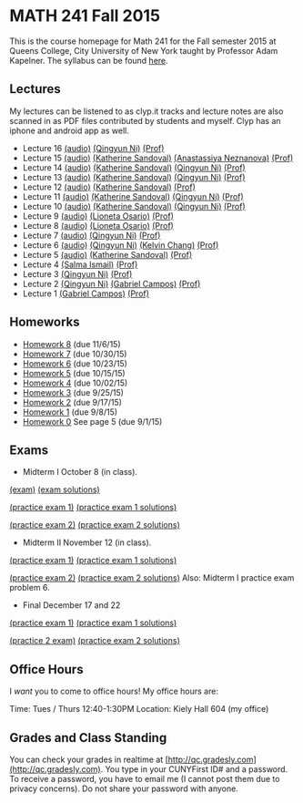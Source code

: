 # MATH 241 Fall 2015

This is the course homepage for Math 241 for the Fall semester 2015 at Queens College, City University of New York taught by Professor Adam Kapelner. The syllabus can be found [here](https://raw.githubusercontent.com/kapelner/QC_Math_241_Fall_2015/master/syllabus/syllabus.pdf).

## Lectures

My lectures can be listened to as clyp.it tracks and lecture notes are also scanned in as PDF files contributed by students and myself. Clyp has an iphone and android app as well.

* Lecture 16 [(audio)](https://clyp.it/0r0najea) [(Qingyun Ni)](https://github.com/kapelner/QC_Math_241_Fall_2015/blob/master/lectures/lec16qn.pdf) [(Prof)](https://github.com/kapelner/QC_Math_241_Fall_2015/blob/master/lectures/lec16kap.pdf) 
* Lecture 15 [(audio)](https://clyp.it/ov3jogc4) [(Katherine Sandoval)](https://github.com/kapelner/QC_Math_241_Fall_2015/blob/master/lectures/lec15ks.pdf) [(Anastassiya Neznanova)](https://github.com/kapelner/QC_Math_241_Fall_2015/blob/master/lectures/lec15an.pdf) [(Prof)](https://github.com/kapelner/QC_Math_241_Fall_2015/blob/master/lectures/lec15kap.pdf) 
* Lecture 14 [(audio)](https://clyp.it/fewqxodw) [(Katherine Sandoval)](https://github.com/kapelner/QC_Math_241_Fall_2015/blob/master/lectures/lec14ks.pdf) [(Qingyun Ni)](https://github.com/kapelner/QC_Math_241_Fall_2015/blob/master/lectures/lec14qn.pdf) [(Prof)](https://github.com/kapelner/QC_Math_241_Fall_2015/blob/master/lectures/lec14kap.pdf)
* Lecture 13 [(audio)](https://clyp.it/wb4m51rq) [(Katherine Sandoval)](https://github.com/kapelner/QC_Math_241_Fall_2015/blob/master/lectures/lec13ks.pdf) [(Qingyun Ni)](https://github.com/kapelner/QC_Math_241_Fall_2015/blob/master/lectures/lec13qn.pdf) [(Prof)](https://github.com/kapelner/QC_Math_241_Fall_2015/blob/master/lectures/lec13kap.pdf)
* Lecture 12 [(audio)](https://clyp.it/nbz0vkwy) [(Katherine Sandoval)](https://github.com/kapelner/QC_Math_241_Fall_2015/blob/master/lectures/lec12ks.pdf)  [(Prof)](https://github.com/kapelner/QC_Math_241_Fall_2015/blob/master/lectures/lec12kap.pdf)
* Lecture 11 [(audio)](https://clyp.it/0b1wp4to) [(Katherine Sandoval)](https://github.com/kapelner/QC_Math_241_Fall_2015/blob/master/lectures/lec11ks.pdf) [(Qingyun Ni)](https://github.com/kapelner/QC_Math_241_Fall_2015/blob/master/lectures/lec11qn.pdf) [(Prof)](https://github.com/kapelner/QC_Math_241_Fall_2015/blob/master/lectures/lec11kap.pdf)
* Lecture 10 [(audio)](https://clyp.it/tye43ctr) [(Katherine Sandoval)](https://github.com/kapelner/QC_Math_241_Fall_2015/blob/master/lectures/lec10ks.pdf) [(Qingyun Ni)](https://github.com/kapelner/QC_Math_241_Fall_2015/blob/master/lectures/lec10qn.pdf) [(Prof)](https://github.com/kapelner/QC_Math_241_Fall_2015/blob/master/lectures/lec10kap.pdf) 
* Lecture 9 [(audio)](https://clyp.it/ngnr5glv) [(Lioneta Osario)](https://github.com/kapelner/QC_Math_241_Fall_2015/blob/master/lectures/lec09lo.pdf) [(Prof)](https://github.com/kapelner/QC_Math_241_Fall_2015/blob/master/lectures/lec09kap.pdf) 
* Lecture 8 [(audio)](https://clyp.it/wwcvaoa0) [(Lioneta Osario)](https://github.com/kapelner/QC_Math_241_Fall_2015/blob/master/lectures/lec08lo.pdf) [(Prof)](https://github.com/kapelner/QC_Math_241_Fall_2015/blob/master/lectures/lec08kap.pdf)
* Lecture 7 [(audio)](https://clyp.it/lwujc2kg) [(Qingyun Ni)](https://github.com/kapelner/QC_Math_241_Fall_2015/blob/master/lectures/lec07qn.pdf) [(Prof)](https://github.com/kapelner/QC_Math_241_Fall_2015/blob/master/lectures/lec07kap.pdf)
* Lecture 6 [(audio)](https://clyp.it/ikhse5o0) [(Qingyun Ni)](https://github.com/kapelner/QC_Math_241_Fall_2015/blob/master/lectures/lec06qn.pdf) [(Kelvin Chang)](https://github.com/kapelner/QC_Math_241_Fall_2015/blob/master/lectures/lec06kc.pdf) [(Prof)](https://github.com/kapelner/QC_Math_241_Fall_2015/blob/master/lectures/lec06kap.pdf)
* Lecture 5 [(audio)](https://clyp.it/g3ragjsg) [(Katherine Sandoval)](https://github.com/kapelner/QC_Math_241_Fall_2015/blob/master/lectures/lec05ks.pdf) [(Prof)](https://github.com/kapelner/QC_Math_241_Fall_2015/blob/master/lectures/lec05kap.pdf)
* Lecture 4 [(Salma Ismail)](https://github.com/kapelner/QC_Math_241_Fall_2015/blob/master/lectures/lec04si.pdf) [(Prof)](https://github.com/kapelner/QC_Math_241_Fall_2015/blob/master/lectures/lec04kap.pdf)
* Lecture 3 [(Qingyun Ni)](https://github.com/kapelner/QC_Math_241_Fall_2015/blob/master/lectures/lec03qn.pdf) [(Prof)](https://github.com/kapelner/QC_Math_241_Fall_2015/blob/master/lectures/lec03kap.pdf)
* Lecture 2 [(Qingyun Ni)](https://github.com/kapelner/QC_Math_241_Fall_2015/blob/master/lectures/lec02qn.pdf) [(Gabriel Campos)](https://github.com/kapelner/QC_Math_241_Fall_2015/blob/master/lectures/lec02gc.pdf)   [(Prof)](https://github.com/kapelner/QC_Math_241_Fall_2015/blob/master/lectures/lec02kap.pdf)
* Lecture 1 [(Gabriel Campos)](https://github.com/kapelner/QC_Math_241_Fall_2015/blob/master/lectures/lec01gc.pdf)  [(Prof)](https://github.com/kapelner/QC_Math_241_Fall_2015/blob/master/lectures/lec01kap.pdf)

## Homeworks

<!--
* [Homework 11](https://github.com/kapelner/QC_Math_241_Fall_2015/blob/master/homeworks/hw11/hw11.pdf?raw=true) (due 5/07/15)
* [Homework 10](https://github.com/kapelner/QC_Math_241_Fall_2015/blob/master/homeworks/hw10/hw10.pdf?raw=true) (due 5/05/15)
* [Homework 9](https://github.com/kapelner/QC_Math_241_Fall_2015/blob/master/homeworks/hw09/hw09.pdf?raw=true) (due 4/28/15)-->
* [Homework 8](https://github.com/kapelner/QC_Math_241_Fall_2015/blob/master/homeworks/hw08/hw08.pdf?raw=true) (due 11/6/15)
* [Homework 7](https://github.com/kapelner/QC_Math_241_Fall_2015/blob/master/homeworks/hw07/hw07.pdf?raw=true) (due 10/30/15)
* [Homework 6](https://github.com/kapelner/QC_Math_241_Fall_2015/blob/master/homeworks/hw06/hw06.pdf?raw=true) (due 10/23/15)
* [Homework 5](https://github.com/kapelner/QC_Math_241_Fall_2015/blob/master/homeworks/hw05/hw05.pdf?raw=true) (due 10/15/15)
* [Homework 4](https://github.com/kapelner/QC_Math_241_Fall_2015/blob/master/homeworks/hw04/hw04.pdf?raw=true) (due 10/02/15)
* [Homework 3](https://github.com/kapelner/QC_Math_241_Fall_2015/blob/master/homeworks/hw03/hw03.pdf?raw=true) (due 9/25/15)
* [Homework 2](https://github.com/kapelner/QC_Math_241_Fall_2015/blob/master/homeworks/hw02/hw02.pdf?raw=true) (due 9/17/15)
* [Homework 1](https://github.com/kapelner/QC_Math_241_Fall_2015/blob/master/homeworks/hw01/hw01.pdf?raw=true) (due 9/8/15)
* [Homework 0](https://github.com/kapelner/QC_Math_241_Fall_2015/blob/master/syllabus/syllabus.pdf?raw=true) See page 5 (due 9/1/15)

## Exams

* Midterm I October 8 (in class). 

[(exam)](https://github.com/kapelner/QC_Math_241_Fall_2015/blob/master/exams/midterm1/midterm1.pdf?raw=true) [(exam solutions)](https://github.com/kapelner/QC_Math_241_Fall_2015/blob/master/exams/midterm1/midterm1_solutions.pdf?raw=true) 

[(practice exam 1)](https://github.com/kapelner/QC_Math_241_Spring_2015/blob/master/exams/midterm1/midterm1.pdf?raw=true) [(practice exam 1 solutions)](https://github.com/kapelner/QC_Math_241_Spring_2015/blob/master/exams/midterm1/midterm1_solutions.pdf?raw=true) 

[(practice exam 2)](https://github.com/kapelner/QC_Math_241_Fall_2014_15/blob/master/exams/midterm1/midterm1.pdf?raw=true) [(practice exam 2 solutions)](https://github.com/kapelner/QC_Math_241_Fall_2014_15/blob/master/exams/midterm1/midterm1_solutions.pdf?raw=true)

* Midterm II November 12 (in class). 

[(practice exam 1)](https://github.com/kapelner/QC_Math_241_Spring_2015/blob/master/exams/midterm2/midterm2.pdf?raw=true) [(practice exam 1 solutions)](https://github.com/kapelner/QC_Math_241_Spring_2015/blob/master/exams/midterm2/midterm2_solutions.pdf?raw=true) 

[(practice exam 2)](https://github.com/kapelner/QC_Math_241_Fall_2014_15/blob/master/exams/midterm2/midterm2.pdf?raw=true) [(practice exam 2 solutions)](https://github.com/kapelner/QC_Math_241_Fall_2014_15/blob/master/exams/midterm2/midterm2_solutions.pdf?raw=true) Also: Midterm I practice exam problem 6.

* Final December 17 and 22  

[(practice exam 1)](https://github.com/kapelner/QC_Math_241_Spring_2015/blob/master/exams/final/final.pdf?raw=true) [(practice exam 1 solutions)](https://github.com/kapelner/QC_Math_241_Spring_2015/blob/master/exams/final/final_solutions.pdf?raw=true) 

[(practice 2 exam)](https://github.com/kapelner/QC_Math_241_Fall_2014_15/blob/master/exams/final/final.pdf?raw=true) 
[(practice exam 2 solutions)](https://github.com/kapelner/QC_Math_241_Fall_2014_15/blob/master/exams/final/final_solutions.pdf?raw=true)

## Office Hours

I *want* you to come to office hours! My office hours are:

Time: Tues / Thurs 12:40-1:30PM
Location: Kiely Hall 604 (my office)

## Grades and Class Standing

You can check your grades in realtime at [http://qc.gradesly.com](http://qc.gradesly.com). You type in your CUNYFirst ID# and a password. To receive a password, you have to email me (I cannot post them due to privacy concerns). Do not share your password with anyone.
